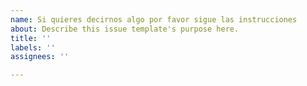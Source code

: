 ```yaml
---
name: Si quieres decirnos algo por favor sigue las instrucciones
about: Describe this issue template's purpose here.
title: ''
labels: ''
assignees: ''

---
```



